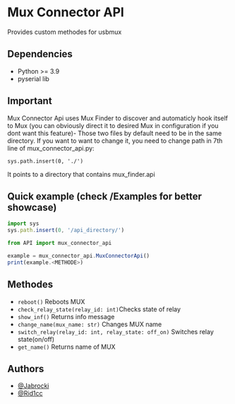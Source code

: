 
# Mux Connector API

Provides custom methodes for usbmux





## Dependencies
- Python >= 3.9
- pyserial lib
## Important

Mux Connector Api uses Mux Finder to discover and automaticly
hook itself to Mux (you can obviously direct it to desired Mux in configuration if you dont want this feature)- Those two files by default need to be in the same
directory. If you want to want to change it, you need to change path in 7th line of mux_connector_api.py:

```sys.path.insert(0, './') ``` 

It points to a directory that contains mux_finder.api
## Quick example (check /Examples for better showcase)

```javascript
import sys
sys.path.insert(0, '/api_directory/')

from API import mux_connector_api

example = mux_connector_api.MuxConnectorApi()
print(example.<METHODE>)

```




## Methodes


- ```reboot()``` Reboots MUX
- ```check_relay_state(relay_id: int)```Checks state of relay
- ```show_inf()``` Returns info message
- ```change_name(mux_name: str)``` Changes MUX name
- ```switch_relay(relay_id: int, relay_state: off_on)``` Switches relay state(on/off)
- ```get_name()``` Returns name of MUX

## Authors

- [@Jabrocki](https://www.github.com/Jabrocki)
- [@Rid1cc](https://www.github.com/Rid1cc)
